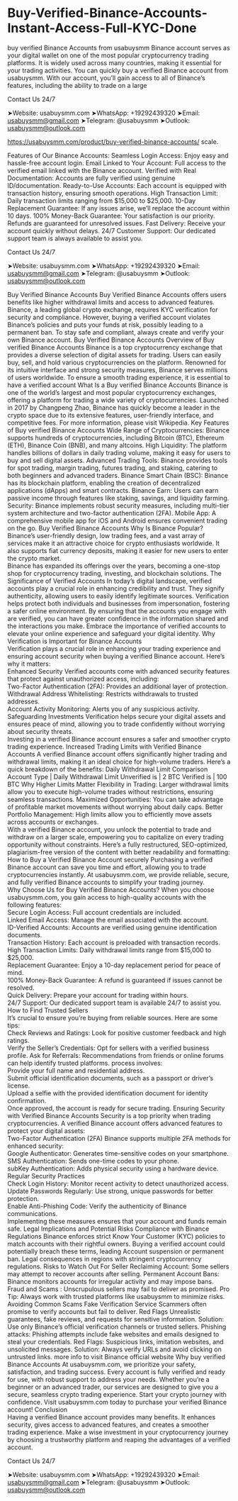 # Buy-Verified-Binance-Accounts-Instant-Access-Full-KYC-Done
buy verified Binance Accounts from usabuysmm Binance account serves as your digital wallet on one of the most popular cryptocurrency trading platforms. It is widely used across many countries, making it essential for your trading activities. You can quickly buy a verified Binance account from usabuysmm. With our account, you’ll gain access to all of Binance’s features, including the ability to trade on a large 

Contact Us 24/7


➤Website: usabuysmm.com
➤WhatsApp: +19292439320
➤Email: usabuysmm@gmail.com
➤Telegram: @usabuysmm
➤Outlook: usabuysmm@outlook.com

https://usabuysmm.com/product/buy-verified-binance-accounts/
scale. 


Features of Our Binance Accounts:
Seamless Login Access: Enjoy easy and hassle-free account login.
Email Linked to Your Account: Full access to the verified email linked with the Binance account.
Verified with Real Documentation: Accounts are fully verified using genuine ID/documentation.
Ready-to-Use Accounts: Each account is equipped with transaction history, ensuring smooth operations.
High Transaction Limit: Daily transaction limits ranging from $15,000 to $25,000.
10-Day Replacement Guarantee: If any issues arise, we’ll replace the account within 10 days.
100% Money-Back Guarantee: Your satisfaction is our priority. Refunds are guaranteed for unresolved issues.
Fast Delivery: Receive your account quickly without delays.
24/7 Customer Support: Our dedicated support team is always available to assist you.


Contact Us 24/7


➤Website: usabuysmm.com
➤WhatsApp: +19292439320
➤Email: usabuysmm@gmail.com
➤Telegram: @usabuysmm
➤Outlook: usabuysmm@outlook.com


Buy Verified Binance Accounts 
Buy Verified Binance Accounts offers users benefits like higher withdrawal limits and access to advanced features. Binance, a leading global crypto exchange, requires KYC verification for security and compliance. However, buying a verified account violates Binance’s policies and puts your funds at risk, possibly leading to a permanent ban. To stay safe and compliant, always create and verify your own Binance account.
Buy Verified Binance Accounts
Overview of  Buy verified Binance Accounts
 Binance is a top cryptocurrency exchange that provides a diverse selection of digital assets for trading. Users can easily buy, sell, and hold various cryptocurrencies on the platform. Renowned for its intuitive interface and strong security measures, Binance serves millions of users worldwide. To ensure a smooth trading experience, it is essential to have a verified account 
What Is a Buy verified Binance Accounts
 Binance is one of the world’s largest and most popular cryptocurrency exchanges, offering a platform for trading a wide variety of cryptocurrencies. Launched in 2017 by Changpeng Zhao, Binance has quickly become a leader in the crypto space due to its extensive features, user-friendly interface, and competitive fees.
For more information, please visit Wikipedia.
 Key Features of Buy verified Binance Accounts
Wide Range of Cryptocurrencies: Binance supports hundreds of cryptocurrencies, including Bitcoin (BTC), Ethereum (ETH), Binance Coin (BNB), and many altcoins.
High Liquidity: The platform handles billions of dollars in daily trading volume, making it easy for users to buy and sell digital assets. 
Advanced Trading Tools: Binance provides tools for spot trading, margin trading, futures trading, and staking, catering to both beginners and advanced traders. 
Binance Smart Chain (BSC): Binance has its blockchain platform, enabling the creation of decentralized applications (dApps) and smart contracts. 
Binance Earn: Users can earn passive income through features like staking, savings, and liquidity farming. 
Security: Binance implements robust security measures, including multi-tier system architecture and two-factor authentication (2FA). 
Mobile App: A comprehensive mobile app for iOS and Android ensures convenient trading on the go. 
Buy Verified Binance Accounts
Why Is Binance Popular?   
 Binance’s user-friendly design, low trading fees, and a vast array of services make it an attractive choice for crypto enthusiasts worldwide. 
 It also supports fiat currency deposits, making it easier for new users to enter the crypto market.   
 Binance has expanded its offerings over the years, becoming a one-stop shop for cryptocurrency trading, investing, and blockchain solutions. 
 The Significance of Verified Accounts
In today’s digital landscape, verified accounts play a crucial role in enhancing credibility and trust. They signify authenticity, allowing users to easily identify legitimate sources. Verification helps protect both individuals and businesses from impersonation, fostering a safer online environment. By ensuring that the accounts you engage with are verified, you can have greater confidence in the information shared and the interactions you make. Embrace the importance of verified accounts to elevate your online experience and safeguard your digital identity. 
 Why Verification is Important for Binance Accounts  
 Verification plays a crucial role in enhancing your trading experience and ensuring account security when buying a verified Binance account. Here’s why it matters:   
Enhanced Security
Verified accounts come with advanced security features that protect against unauthorized access, including:  
Two-Factor Authentication (2FA): Provides an additional layer of protection.    
Withdrawal Address Whitelisting: Restricts withdrawals to trusted addresses.   
Account Activity Monitoring: Alerts you of any suspicious activity.  
Safeguarding Investments
Verification helps secure your digital assets and ensures peace of mind, allowing you to trade confidently without worrying about security threats.   
 Investing in a verified Binance account ensures a safer and smoother crypto trading experience.
Increased Trading Limits with Verified Binance Accounts 
 A verified Binance account offers significantly higher trading and withdrawal limits, making it an ideal choice for high-volume traders.
Here’s a quick breakdown of the benefits: 
Daily Withdrawal Limit Comparison 
Account Type | Daily Withdrawal Limit 
Unverified   is     | 2 BTC 
Verified       is    | 100 BTC 
Why Higher Limits Matter
Flexibility in Trading: Larger withdrawal limits allow you to execute high-volume trades without restrictions, ensuring seamless transactions.
Maximized Opportunities: You can take advantage of profitable market movements without worrying about daily caps.
Better Portfolio Management: High limits allow you to efficiently move assets across accounts or exchanges.  
With a verified Binance account, you unlock the potential to trade and withdraw on a larger scale, empowering you to capitalize on every trading opportunity without constraints.
Here’s a fully restructured, SEO-optimized, plagiarism-free version of the content with better readability and formatting:   
How to Buy a Verified Binance Account securely Purchasing a verified Binance account can save you time and effort, allowing you to trade cryptocurrencies instantly. At usabuysmm.com, we provide reliable, secure, and fully verified Binance accounts to simplify your trading journey.   
 Why Choose Us for Buy Verified Binance Accounts? 
 When you choose usabuysmm.com, you gain access to high-quality accounts with the following features:   
Secure Login Access: Full account credentials are included.   
 Linked Email Access: Manage the email associated with the account.   
ID-Verified Accounts: Accounts are verified using genuine identification documents.   
Transaction History: Each account is preloaded with transaction records.   
High Transaction Limits: Daily withdrawal limits range from $15,000 to $25,000.   
Replacement Guarantee: Enjoy a 10-day replacement period for peace of mind.   
100% Money-Back Guarantee: A refund is guaranteed if issues cannot be resolved.  
Quick Delivery: Prepare your account for trading within hours.   
24/7 Support: Our dedicated support team is available 24/7 to assist you. 
 How to Find Trusted Sellers   
 It’s crucial to ensure you’re buying from reliable sources. Here are some tips:    
Check Reviews and Ratings: Look for positive customer feedback and high ratings.  
Verify the Seller’s Credentials: Opt for sellers with a verified business profile.
Ask for Referrals: Recommendations from friends or online forums can help identify trusted platforms.
process involves:   
Provide your full name and residential address.  
Submit official identification documents, such as a passport or driver’s license.  
Upload a selfie with the provided identification document for identity confirmation.  
 Once approved, the account is ready for secure trading. Ensuring Security with Verified Binance Accounts
Security is a top priority when trading cryptocurrencies. A verified Binance account offers advanced features to protect your digital assets:    
Two-Factor Authentication (2FA) Binance supports multiple 2FA methods for enhanced security:   
Google Authenticator: Generates time-sensitive codes on your smartphone.   
SMS Authentication: Sends one-time codes to your phone.   
subKey Authentication: Adds physical security using a hardware device.
Regular Security Practices  
Check Login History: Monitor recent activity to detect unauthorized access.   
Update Passwords Regularly: Use strong, unique passwords for better protection.   
Enable Anti-Phishing Code: Verify the authenticity of Binance communications.   
Implementing these measures ensures that your account and funds remain safe. Legal Implications and Potential Risks Compliance with Binance Regulations Binance enforces strict Know Your Customer (KYC) policies to match accounts with their rightful owners. Buying a verified account could potentially breach these terms, leading 
Account suspension or permanent ban. Legal consequences in regions with stringent cryptocurrency regulations. Risks to Watch Out For
Seller Reclaiming Account: Some sellers may attempt to recover accounts after selling. 
Permanent Account Bans: Binance monitors accounts for irregular activity and may impose bans.
Fraud and Scams : Unscrupulous sellers may fail to deliver as promised. 
Pro Tip: Always work with trusted platforms like usabuysmm to minimize risks.
Avoiding Common Scams
Fake Verification Service Scammers often promise to verify accounts but fail to deliver. Red Flags Unrealistic guarantees, fake reviews, and requests for sensitive information.
Solution: Use only Binance’s official verification channels or trusted sellers.
Phishing attacks: Phishing attempts include fake websites and emails designed to steal your credentials.
Red Flags: Suspicious links, imitation websites, and unsolicited messages.
Solution: Always verify URLs and avoid clicking on untrusted links.
more info to visit Binance official website
Why buy verified Binance Accounts
At usabuysmm.com, we prioritize your safety, satisfaction, and trading success. Every account is fully verified and ready for use, with robust support to address your needs. Whether you’re a beginner or an advanced trader, our services are designed to give you a secure, seamless crypto trading experience. Start your crypto journey with confidence. Visit usabuysmm.com today to purchase your verified Binance account! 
Conclusion   
Having a verified Binance account provides many benefits. It enhances security, gives access to advanced features, and creates a smoother trading experience. Make a wise investment in your cryptocurrency journey by choosing a trustworthy platform and reaping the advantages of a verified account. 




Contact Us 24/7


➤Website: usabuysmm.com
➤WhatsApp: +19292439320
➤Email: usabuysmm@gmail.com
➤Telegram: @usabuysmm
➤Outlook: usabuysmm@outlook.com


